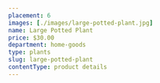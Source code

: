 ```yaml
---
placement: 6
images: [./images/large-potted-plant.jpg]
name: Large Potted Plant
price: $30.00
department: home-goods
type: plants
slug: large-potted-plant
contentType: product details
---
```

